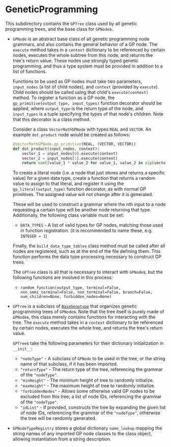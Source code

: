 # GeneticProgramming
This subdirectory contains the `GPTree` class used by all genetic programming trees, and the base class for `GPNode`s.

- `GPNode` is an abstract base class of all genetic programming node grammars, and also contains the general behavior of a GP node.
    The `execute` method takes in a `context` dictionary to be referenced by certain nodes, executes the whole subtree from this node, and returns the tree's return value.
    These nodes use strongly typed genetic programming, and thus a type system must be provided in addition to a list of functions.
    
    Functions to be used as GP nodes must take two parameters, `input_nodes` (a list of child nodes), and `context` (provided by `execute`).
    Child nodes should be called using that child's `execute(context)` method.
    To register a function as a GP node, the `gp_primitive(output_type, input_types)` function decorator should be applied, where `output_type` is the return type of the node, and `input_types` is a tuple specifying the types of that node's children.
    Note that this decorator is a class method.
    
    Consider a class `VectorMathGPNode` with types `REAL` and `VECTOR`. An example `dot_product` node would be created as follows:
    ```python
    @VectorMathGPNode.gp_primitive(REAL, (VECTOR, VECTOR))
    def dot_product(input_nodes, context):
        vector_1 = input_nodes[0].execute(context)
        vector_2 = input_nodes[1].execute(context)
        return sum([value_1 * value_2 for value_1, value_2 in zip(vector_1, vector_2)])
    ```
    
    To create a literal node (i.e. a node that just stores and returns a specific value) for a given data type, create a function that returns a random value to assign to that literal, and register it using the `gp_literal(output_type)` function decorator, as with normal GP primitives.
    The assigned value will not change after it is generated.
    
    These will be used to construct a grammar where the nth input to a node requesting a certain type will be another node returning that type.
    Additionally, the following class variable must be set:
    - `DATA_TYPES` - A list of valid types for GP nodes, matching those used in function registration. (it is recommended to name these, e.g. `INTEGER = 1`)
    
    Finally, the `build_data_type_tables` class method must be called after all nodes are registered, such as at the end of the file defining them.
    This function performs the data type processing necessary to construct GP trees.
    
    The `GPTree` class is all that is necessary to interact with `GPNode`s, but the following functions are involved in this process:
    
    - `random_function(output_type, terminal=False, non_semi_terminal=False, non_terminal=False, branch=False,
                        num_children=None, forbidden_nodes=None)`
    
- `GPTree` is a subclass of [`BaseGenotype`](../Evolution) that organizes genetic programming trees of `GPNode`s.
    Note that the tree itself is purely made of `GPNode`s, this class merely contains functions for interacting with the tree.
    The `execute` method takes in a `context` dictionary to be referenced by certain nodes, executes the whole tree, and returns the tree's return value.

    `GPTree`s take the following parameters for their dictionary initialization in `__init__`:
    - `"nodeType"` - A subclass of `GPNode` to be used in the tree, or the string name of that subclass, if it has been imported.
    - `"returnType"` - The return type of the tree, referencing the grammar of the `"nodeType"`.
    - `"minHeight"` - The minimum height of tree to randomly initialize.
    - `"maxHeight"` - The maximum height of tree to randomly initialize.
    - `"forbiddenNodes"` - Allows some otherwise valid GP nodes to be excluded from this tree; a list of node IDs, referencing the grammar of the `"nodeType"`.
    - `"idList"` - If provided, constructs the tree by expanding the given list of node IDs, referencing the grammar of the `"nodeType"`, otherwise the tree will be randomly generated.
    
    

- `GPNodeTypeRegistry` stores a global dictionary `name_lookup` mapping the string names of any imported GP node classes to the class object, allowing instantiation from a string description.
